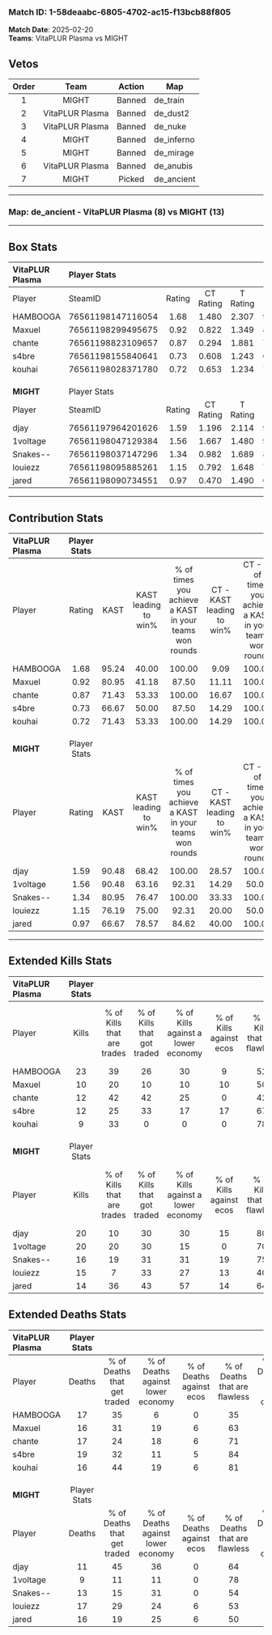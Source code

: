 ### Match ID: 1-58deaabc-6805-4702-ac15-f13bcb88f805  
**Match Date**: 2025-02-20  
**Teams**: VitaPLUR Plasma vs MIGHT  

## Vetos  

| Order | Team | Action | Map |
| :---: | :--: | :----: | --- |
| 1 | MIGHT | Banned | de_train |
| 2 | VitaPLUR Plasma | Banned | de_dust2 |
| 3 | VitaPLUR Plasma | Banned | de_nuke |
| 4 | MIGHT | Banned | de_inferno |
| 5 | MIGHT | Banned | de_mirage |
| 6 | VitaPLUR Plasma | Banned | de_anubis |
| 7 | MIGHT | Picked | de_ancient |

---  

### **Map**: de_ancient - VitaPLUR Plasma (8) vs MIGHT (13)  
---  

## Box Stats  

| **VitaPLUR Plasma** | Player Stats      |        |           |          |       |       |       |         |        |      |     |
| :- | :- | :-: | :-: | :-: | :-: | :-: | :-: | :-: | :-: | :-: | :-: |
| Player              | SteamID           | Rating | CT Rating | T Rating | KAST  |  ADR  | Kills | Assists | Deaths | K/D  | HS% |
| HAMBOOGA            | 76561198147116054 |  1.68  |   1.480   |  2.307   | 95.24 | 116.2 |  23   |    8    |   17   | 1.35 | 56  |
| Maxuel              | 76561198299495675 |  0.92  |   0.822   |  1.349   | 80.95 | 70.0  |  10   |    8    |   16   | 0.63 | 80  |
| chante              | 76561198823109657 |  0.87  |   0.294   |  1.881   | 71.43 | 57.8  |  12   |    9    |   17   | 0.71 | 25  |
| s4bre               | 76561198155840641 |  0.73  |   0.608   |  1.243   | 66.67 | 49.5  |  12   |    2    |   19   | 0.63 | 41  |
| kouhai              | 76561198028371780 |  0.72  |   0.653   |  1.234   | 71.43 | 52.4  |   9   |    2    |   16   | 0.56 | 44  |
|                     |                   |        |           |          |       |       |       |         |        |      |     |
|                     |                   |        |           |          |       |       |       |         |        |      |     |
|                     |                   |        |           |          |       |       |       |         |        |      |     |
| **MIGHT**           | Player Stats      |        |           |          |       |       |       |         |        |      |     |
| Player              | SteamID           | Rating | CT Rating | T Rating | KAST  |  ADR  | Kills | Assists | Deaths | K/D  | HS% |
| djay                | 76561197964201626 |  1.59  |   1.196   |  2.114   | 90.48 | 94.4  |  20   |    5    |   11   | 1.82 | 40  |
| 1voltage            | 76561198047129384 |  1.56  |   1.667   |  1.480   | 90.48 | 76.0  |  20   |    0    |   9    | 2.22 | 45  |
| Snakes--            | 76561198037147296 |  1.34  |   0.982   |  1.689   | 80.95 | 100.2 |  16   |    7    |   13   | 1.23 | 43  |
| louiezz             | 76561198095885261 |  1.15  |   0.792   |  1.648   | 76.19 | 92.2  |  15   |   10    |   17   | 0.88 | 80  |
| jared               | 76561198090734551 |  0.97  |   0.470   |  1.490   | 66.67 | 70.1  |  14   |    6    |   16   | 0.88 | 50  |
---  

## Contribution Stats  

| **VitaPLUR Plasma** | Player Stats |       |                      |                                                        |                           |                                                             |                          |                                                            |
| :- | :-: | :-: | :-: | :-: | :-: | :-: | :-: | :-: |
| Player              |    Rating    | KAST  | KAST leading to win% | % of times you achieve a KAST in your teams won rounds | CT - KAST leading to win% | CT - % of times you achieve a KAST in your teams won rounds | T - KAST leading to win% | T - % of times you achieve a KAST in your teams won rounds |
| HAMBOOGA            |     1.68     | 95.24 |        40.00         |                         100.00                         |           9.09            |                           100.00                            |          77.78           |                           100.00                           |
| Maxuel              |     0.92     | 80.95 |        41.18         |                         87.50                          |           11.11           |                           100.00                            |          75.00           |                           85.71                            |
| chante              |     0.87     | 71.43 |        53.33         |                         100.00                         |           16.67           |                           100.00                            |          77.78           |                           100.00                           |
| s4bre               |     0.73     | 66.67 |        50.00         |                         87.50                          |           14.29           |                           100.00                            |          85.71           |                           85.71                            |
| kouhai              |     0.72     | 71.43 |        53.33         |                         100.00                         |           14.29           |                           100.00                            |          87.50           |                           100.00                           |
|                     |              |       |                      |                                                        |                           |                                                             |                          |                                                            |
|                     |              |       |                      |                                                        |                           |                                                             |                          |                                                            |
|                     |              |       |                      |                                                        |                           |                                                             |                          |                                                            |
| **MIGHT**           | Player Stats |       |                      |                                                        |                           |                                                             |                          |                                                            |
| Player              |    Rating    | KAST  | KAST leading to win% | % of times you achieve a KAST in your teams won rounds | CT - KAST leading to win% | CT - % of times you achieve a KAST in your teams won rounds | T - KAST leading to win% | T - % of times you achieve a KAST in your teams won rounds |
| djay                |     1.59     | 90.48 |        68.42         |                         100.00                         |           28.57           |                           100.00                            |          91.67           |                           100.00                           |
| 1voltage            |     1.56     | 90.48 |        63.16         |                         92.31                          |           14.29           |                            50.00                            |          91.67           |                           100.00                           |
| Snakes--            |     1.34     | 80.95 |        76.47         |                         100.00                         |           33.33           |                           100.00                            |          100.00          |                           100.00                           |
| louiezz             |     1.15     | 76.19 |        75.00         |                         92.31                          |           20.00           |                            50.00                            |          100.00          |                           100.00                           |
| jared               |     0.97     | 66.67 |        78.57         |                         84.62                          |           40.00           |                           100.00                            |          100.00          |                           81.82                            |
---  

## Extended Kills Stats  

| **VitaPLUR Plasma** | Player Stats |                            |                            |                                    |                         |                              |                                 |                                       |                    |           |
| :- | :-: | :-: | :-: | :-: | :-: | :-: | :-: | :-: | :-: | :-: |
| Player              |    Kills     | % of Kills that are trades | % of Kills that got traded | % of Kills against a lower economy | % of Kills against ecos | % of Kills that are flawless | % of Kills that are close duels | % of Kills that are assisted by flash | Pistol Round Kills | AWP Kills |
| HAMBOOGA            |      23      |             39             |             26             |                 30                 |            9            |              52              |                9                |                   4                   |         2          |     0     |
| Maxuel              |      10      |             20             |             10             |                 10                 |           10            |              50              |                0                |                  10                   |         2          |     1     |
| chante              |      12      |             42             |             42             |                 25                 |            0            |              42              |                0                |                   0                   |         1          |     0     |
| s4bre               |      12      |             25             |             33             |                 17                 |           17            |              67              |                8                |                   8                   |         1          |     4     |
| kouhai              |      9       |             33             |             0              |                 0                  |            0            |              78              |               11                |                   0                   |         0          |     0     |
|                     |              |                            |                            |                                    |                         |                              |                                 |                                       |                    |           |
|                     |              |                            |                            |                                    |                         |                              |                                 |                                       |                    |           |
|                     |              |                            |                            |                                    |                         |                              |                                 |                                       |                    |           |
| **MIGHT**           | Player Stats |                            |                            |                                    |                         |                              |                                 |                                       |                    |           |
| Player              |    Kills     | % of Kills that are trades | % of Kills that got traded | % of Kills against a lower economy | % of Kills against ecos | % of Kills that are flawless | % of Kills that are close duels | % of Kills that are assisted by flash | Pistol Round Kills | AWP Kills |
| djay                |      20      |             10             |             30             |                 30                 |           15            |              80              |                0                |                  10                   |         0          |     0     |
| 1voltage            |      20      |             20             |             30             |                 15                 |            0            |              70              |               10                |                   0                   |         4          |     7     |
| Snakes--            |      16      |             19             |             31             |                 31                 |           19            |              75              |               13                |                   0                   |         1          |     0     |
| louiezz             |      15      |             7              |             33             |                 27                 |           13            |              40              |                7                |                   0                   |         2          |     0     |
| jared               |      14      |             36             |             43             |                 57                 |           14            |              64              |                0                |                   0                   |         0          |     0     |
## Extended Deaths Stats  

| **VitaPLUR Plasma** | Player Stats |                             |                                   |                          |                               |                            |                           |               |
| :- | :-: | :-: | :-: | :-: | :-: | :-: | :-: | :-: |
| Player              |    Deaths    | % of Deaths that get traded | % of Deaths against lower economy | % of Deaths against ecos | % of Deaths that are flawless | % of Deaths that are close | % of Deaths while blinded | Deaths to AWP |
| HAMBOOGA            |      17      |             35              |                 6                 |            0             |              35               |             6              |             0             |       1       |
| Maxuel              |      16      |             31              |                19                 |            6             |              63               |             6              |             0             |       1       |
| chante              |      17      |             24              |                18                 |            6             |              71               |             0              |             6             |       2       |
| s4bre               |      19      |             32              |                11                 |            5             |              84               |             5              |             5             |       3       |
| kouhai              |      16      |             44              |                19                 |            6             |              81               |             13             |             0             |       0       |
|                     |              |                             |                                   |                          |                               |                            |                           |               |
|                     |              |                             |                                   |                          |                               |                            |                           |               |
|                     |              |                             |                                   |                          |                               |                            |                           |               |
| **MIGHT**           | Player Stats |                             |                                   |                          |                               |                            |                           |               |
| Player              |    Deaths    | % of Deaths that get traded | % of Deaths against lower economy | % of Deaths against ecos | % of Deaths that are flawless | % of Deaths that are close | % of Deaths while blinded | Deaths to AWP |
| djay                |      11      |             45              |                36                 |            0             |              64               |             18             |             0             |       0       |
| 1voltage            |      9       |             11              |                11                 |            0             |              78               |             11             |            11             |       0       |
| Snakes--            |      13      |             15              |                31                 |            0             |              54               |             0              |             8             |       1       |
| louiezz             |      17      |             29              |                24                 |            6             |              53               |             0              |             0             |       4       |
| jared               |      16      |             19              |                25                 |            6             |              50               |             6              |             6             |       0       |

